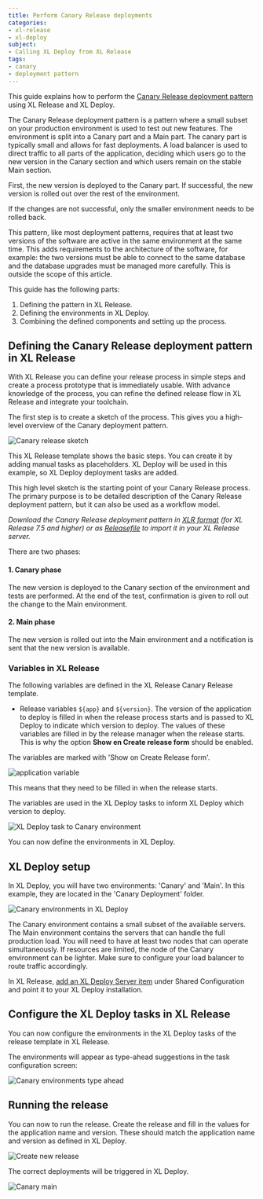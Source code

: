 ```yaml
---
title: Perform Canary Release deployments
categories:
- xl-release
- xl-deploy
subject:
- Calling XL Deploy from XL Release
tags:
- canary
- deployment pattern
---
```


This guide explains how to perform the [Canary Release deployment pattern](https://martinfowler.com/bliki/CanaryRelease.html) using XL Release and XL Deploy.

The Canary Release deployment pattern is a pattern where a small subset on your production environment is used to test out new features. The environment is split into a Canary part and a Main part. The canary part is typically small and allows for fast deployments. A load balancer is used to direct traffic to all parts of the application, deciding which users go to the new version in the Canary section and which users remain on the stable Main section.

First, the new version is deployed to the Canary part. If successful, the new version is rolled out over the rest of the environment.

If the changes are not successful, only the smaller environment needs to be rolled back.

This pattern, like most deployment patterns, requires that at least two versions of the software are active in the same environment at the same time. This adds requirements to the architecture of the software, for example: the two versions must be able to connect to the same database and the database upgrades must be managed more carefully. This is outside the scope of this article. <!-- ADD SOME LINK -->

This guide has the following parts:

1. Defining the pattern in XL Release.
2. Defining the environments in XL Deploy.
3. Combining the defined components and setting up the process.

## Defining the Canary Release deployment pattern in XL Release

With XL Release you can define your release process in simple steps and create a process prototype that is immediately usable. With advance knowledge of the process, you can refine the defined release flow in XL Release and integrate your toolchain.

The first step is to create a sketch of the process. This gives you a high-level overview of the Canary deployment pattern.

![Canary release sketch](../images/canary/canary-sketch.png)

This XL Release template shows the basic steps. You can create it by adding manual tasks as placeholders. XL Deploy will be used in this example, so XL Deploy deployment tasks are added.

This high level sketch is the starting point of your Canary Release process. The primary purpose is to be detailed description of the Canary Release deployment pattern, but it can also be used as a workflow model.

_Download the Canary Release deployment pattern in [XLR format](../images/canary/Canary-Release.xlr) (for XL Release 7.5 and higher) or as [Releasefile](../images/canary/Releasefile.groovy) to import it in your XL Release server._

There are two phases:

#### 1. **Canary phase**

The new version is deployed to the Canary section of the environment and tests are performed. At the end of the test, confirmation is given to roll out the change to the Main environment.

#### 2. **Main phase**

The new version is rolled out into the Main environment and a notification is sent that the new version is available.

### Variables in XL Release

The following variables are defined in the XL Release Canary Release template.

* Release variables `${app}` and `${version}`. The version of the application to deploy is filled in when the release process starts and is passed to XL Deploy to indicate which version to deploy. The values of these variables are filled in by the release manager when the release starts. This is why the option **Show en Create release form** should be enabled.

The variables are marked with 'Show on Create Release form'.

![application variable](../images/canary/application-variable.png)

This means that they need to be filled in when the release starts.

The variables are used in the XL Deploy tasks to inform XL Deploy which version to deploy.

![XL Deploy task to Canary environment](../images/canary/deploy-to-canary.png)

You can now define the environments in XL Deploy.

## XL Deploy setup

In XL Deploy, you will have two environments: 'Canary' and 'Main'. In this example, they are located in the 'Canary Deployment' folder.

![Canary environments in XL Deploy](../images/canary/xld-environments.png)

The Canary environment contains a small subset of the available servers. The Main environment contains the servers that can handle the full production load. You will need to have at least two nodes that can operate simultaneously. If resources are limited, the node of the Canary environment can be lighter. Make sure to configure your load balancer to route traffic accordingly.

In XL Release, [add an XL Deploy Server item](/xl-release/how-to/xld-plugin.html#configure-xl-deploy-server-shared-configuration) under Shared Configuration and point it to your XL Deploy installation.

## Configure the XL Deploy tasks in XL Release

You can now configure the environments in the XL Deploy tasks of the release template in XL Release.

The environments will appear as type-ahead suggestions in the task configuration screen:

![Canary environments type ahead](../images/canary/type-ahead.png)

## Running the release

You can now to run the release. Create the release and fill in the values for the application name and version. These should match the application name and version as defined in XL Deploy.

![Create new release](../images/canary/create-release.png)

The correct deployments will be triggered in XL Deploy.

![Canary main](../images/canary/main-deployment.png)
